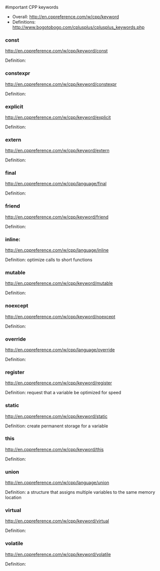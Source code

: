 #important CPP keywords 
- Overall: http://en.cppreference.com/w/cpp/keyword
- Definitions: http://www.bogotobogo.com/cplusplus/cplusplus_keywords.php

### const
http://en.cppreference.com/w/cpp/keyword/const

Definition:

### constexpr 
http://en.cppreference.com/w/cpp/keyword/constexpr

Definition:

### explicit
http://en.cppreference.com/w/cpp/keyword/explicit

Definition:

### extern
http://en.cppreference.com/w/cpp/keyword/extern

Definition: 

### final
http://en.cppreference.com/w/cpp/language/final

Definition:

### friend
http://en.cppreference.com/w/cpp/keyword/friend

Definition:

### inline: 
http://en.cppreference.com/w/cpp/language/inline

Definition: optimize calls to short functions

### mutable
http://en.cppreference.com/w/cpp/keyword/mutable

Definition:

### noexcept 
http://en.cppreference.com/w/cpp/keyword/noexcept

Definition:

### override
http://en.cppreference.com/w/cpp/language/override

Definition:

### register
http://en.cppreference.com/w/cpp/keyword/register

Definition: request that a variable be optimized for speed

### static
http://en.cppreference.com/w/cpp/keyword/static

Definition: create permanent storage for a variable

### this
http://en.cppreference.com/w/cpp/keyword/this

Definition:

### union
http://en.cppreference.com/w/cpp/language/union

Definition: a structure that assigns multiple variables to the same memory location

### virtual
http://en.cppreference.com/w/cpp/keyword/virtual

Definition:

### volatile
http://en.cppreference.com/w/cpp/keyword/volatile

Definition:
